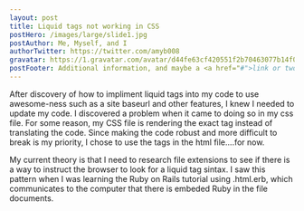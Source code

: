```yaml
---
layout: post
title: Liquid tags not working in CSS
postHero: /images/large/slide1.jpg
postAuthor: Me, Myself, and I
authorTwitter: https://twitter.com/amyb008
gravatar: https://1.gravatar.com/avatar/d44fe63cf420551f2b70463077b14f06
postFooter: Additional information, and maybe a <a href="#">link or two</a>
---
```


After discovery of how to impliment liquid tags into my code to use awesome-ness such as a site baseurl and other features, I knew I needed to update my code. I discovered a problem when it came to doing so in my css file. For some reason, my CSS file is rendering the exact tag instead of translating the code. Since making the code robust and more difficult to break is my priority, I chose to use the tags in the html file....for now. 

My current theory is that I need to research file extensions to see if there is a way to instruct the browser to look for a liquid tag sintax. I saw this pattern when I was learning the Ruby on Rails tutorial using .html.erb, which communicates to the computer that there is embeded Ruby in the file documents. 